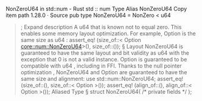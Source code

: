 NonZeroU64 in std::num - Rust
std
::
num
Type Alias
NonZeroU64
Copy item path
1.28.0
·
Source
pub type NonZeroU64 =
NonZero
<
u64
>;
Expand description
A
u64
that is known not to equal zero.
This enables some memory layout optimization.
For example,
Option<NonZeroU64>
is the same size as
u64
:
assert_eq!
(size_of::<
Option
<core::num::NonZeroU64>>(), size_of::<u64>());
§
Layout
NonZeroU64
is guaranteed to have the same layout and bit validity as
u64
with the exception that
0
is not a valid instance.
Option<NonZeroU64>
is guaranteed to be compatible with
u64
,
including in FFI.
Thanks to the
null pointer optimization
,
NonZeroU64
and
Option<NonZeroU64>
are guaranteed to have the same size and alignment:
use
std::num::NonZeroU64;
assert_eq!
(size_of::<NonZeroU64>(), size_of::<
Option
<NonZeroU64>>());
assert_eq!
(align_of::<NonZeroU64>(), align_of::<
Option
<NonZeroU64>>());
Aliased Type
§
struct NonZeroU64(
/* private fields */
);